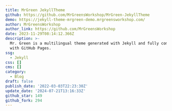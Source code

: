 ```yaml
---
title: MrGreen JekyllTheme
github: https://github.com/MrGreensWorkshop/MrGreen-JekyllTheme
demo: https://jekyll-theme-mrgreen-demo.mrgreensworkshop.com/
author: MrGreensWorkshop
author_link: https://github.com/MrGreensWorkshop
date: 2023-11-29T08:14:12.366Z
description: >-
  Mr. Green is a multilingual theme generated with Jekyll and fully compatible
  with GitHub Pages.
ssg:
  - Jekyll
css: []
cms: []
category:
  - Blog
draft: false
publish_date: '2022-03-03T22:23:30Z'
update_date: '2024-07-21T13:16:33Z'
github_star: 149
github_fork: 294
---
```


